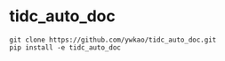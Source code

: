 # tidc_auto_doc

```
git clone https://github.com/ywkao/tidc_auto_doc.git
pip install -e tidc_auto_doc
```
